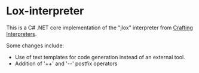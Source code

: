 # Lox-interpreter

This is a C# .NET core implementation of the "jlox" interpreter from [Crafting Interpreters](https://craftinginterpreters.com/).

Some changes include:
  * Use of text templates for code generation instead of an external tool.
  * Addition of '++' and '--' postfix operators
